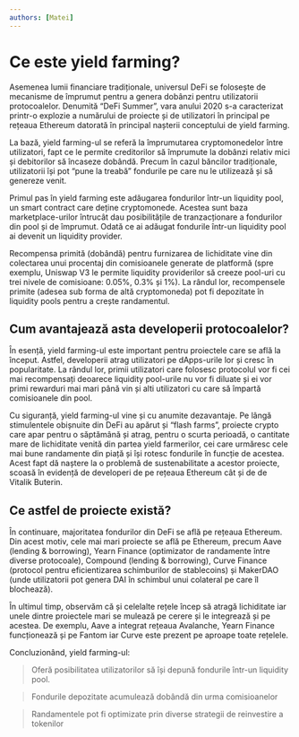 ```yaml
---
authors: [Matei]
---
```


# Ce este yield farming?

Asemenea lumii financiare tradiționale, universul DeFi se folosește de mecanisme de împrumut pentru a genera dobânzi pentru utilizatorii protocoalelor. Denumită “DeFi Summer”, vara anului 2020 s-a caracterizat printr-o explozie a numărului de proiecte și de utilizatori în principal pe rețeaua Ethereum datorată în principal nașterii conceptului de yield farming.

La bază, yield farming-ul se referă la împrumutarea cryptomonedelor între utilizatori, fapt ce le permite creditorilor să împrumute la dobânzi relativ mici și debitorilor să încaseze dobândă. Precum în cazul băncilor tradiționale, utilizatorii își pot “pune la treabă” fondurile pe care nu le utilizează și să genereze venit.

Primul pas în yield farming este adăugarea fondurilor într-un liquidity pool, un smart contract care deține cryptomonede. Acestea sunt baza marketplace-urilor întrucât dau posibilitățile de tranzacționare a fondurilor din pool și de împrumut. Odată ce ai adăugat fondurile într-un liquidity pool ai devenit un liquidity provider.

Recompensa primită (dobândă) pentru furnizarea de lichiditate vine din colectarea unui procentaj din comisioanele generate de platformă (spre exemplu, Uniswap V3 le permite liquidity providerilor să creeze pool-uri cu trei nivele de comisioane: 0.05%, 0.3% și 1%). La rândul lor, recompensele primite (adesea sub forma de altă cryptomoneda) pot fi depozitate în liquidity pools pentru a crește randamentul.

## Cum avantajează asta developerii protocoalelor?

În esență, yield farming-ul este important pentru proiectele care se află la început. Astfel, developerii atrag utilizatori pe dApps-urile lor și cresc în popularitate. La rândul lor, primii utilizatori care folosesc protocolul vor fi cei mai recompensați deoarece liquidity pool-urile nu vor fi diluate și ei vor primi rewarduri mai mari până vin și alti utilizatori cu care să împartă comisioanele din pool.

Cu siguranță, yield farming-ul vine și cu anumite dezavantaje. Pe lângă stimulentele obișnuite din DeFi au apărut și “flash farms”, proiecte crypto care apar pentru o săptămână și atrag, pentru o scurta perioadă, o cantitate mare de lichiditate venită din partea yield farmerilor, cei care urmăresc cele mai bune randamente din piață și își rotesc fondurile în funcție de acestea. Acest fapt dă naștere la o problemă de sustenabilitate a acestor proiecte, scoasă în evidență de developeri de pe rețeaua Ethereum cât și de de Vitalik Buterin.

## Ce astfel de proiecte există?

În continuare, majoritatea fondurilor din DeFi se află pe rețeaua Ethereum. Din acest motiv, cele mai mari proiecte se află pe Ethereum, precum Aave (lending & borrowing), Yearn Finance (optimizator de randamente între diverse protocoale), Compound (lending & borrowing), Curve Finance (protocol pentru eficientizarea schimburilor de stablecoins) și MakerDAO (unde utilizatorii pot genera DAI în schimbul unui colateral pe care îl blochează).

În ultimul timp, observăm că și celelalte rețele încep să atragă lichiditate iar unele dintre proiectele mari se mulează pe cerere și le integrează și pe acestea. De exemplu, Aave a integrat rețeaua Avalanche, Yearn Finance funcționează și pe Fantom iar Curve este prezent pe aproape toate rețelele.

Concluzionând, yield farming-ul:

> Oferă posibilitatea utilizatorilor să își depună fondurile într-un liquidity pool.

> Fondurile depozitate acumulează dobândă din urma comisioanelor

> Randamentele pot fi optimizate prin diverse strategii de reinvestire a tokenilor
